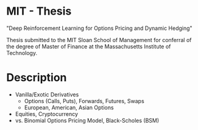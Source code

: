 # MIT - Thesis
"Deep Reinforcement Learning for Options Pricing and Dynamic Hedging"

Thesis submitted to the MIT Sloan School of Management for conferral of the degree of Master of Finance at the Massachusetts Institute of Technology.


# Description
- Vanilla/Exotic Derivatives
  - Options (Calls, Puts), Forwards, Futures, Swaps
  - European, American, Asian Options
- Equities, Cryptocurrency
- vs. Binomial Options Pricing Model, Black-Scholes (BSM)
